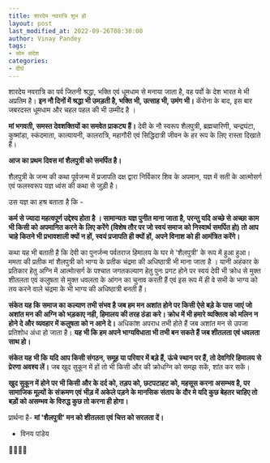 ```yaml
---
title: शारदेय नवरात्रि शुभ हो
layout: post
last_modified_at: 2022-09-26T08:30:00
author: Vinay Pandey
tags:
- सोम संदेश
categories:
- दीर्घ
---
```

शारदेय नवरात्रि का पर्व जितनी श्रद्धा, भक्ति एवं धूमधाम से मनाया जाता है, वह पर्वो के देश भारत मे भी अप्रतिम है। **इन नौ दिनों में श्रद्धा भी उमड़ती है, भक्ति भी, उत्साह भी, उमंग भी।** कॅरोना के बाद, इस बार जबरदस्त धूमधाम और चहल पहल की भी उम्मीद है । 

**मां भगवती, समस्त देवशक्तियों का समवेत प्राकट्य हैं।** देवी के नौ स्वरूप शैलपुत्री, ब्रह्मचारिणी, चन्द्रघंटा, कुष्मांडा, स्कंदमाता, कात्यायनी, कालरात्रि, महागौरी एवं सिद्धिदात्री जीवन के हर रूप के लिए रास्ता दिखाते हैं। 

**आज का प्रथम दिवस मां शैलपुत्री को समर्पित है।**

शैलपुत्री के जन्म की कथा पूर्वजन्म में प्रजापति दक्ष द्वारा निर्विकार शिव के अपमान, यज्ञ में सती के आत्मोसर्ग एवं फलस्वरूप यज्ञ ध्वंस की कथा से जुड़ी है। 

उस यज्ञ का हश्र बताता है  कि - 

**कर्म से ज्यादा महत्वपूर्ण उद्देश्य होता है । सामान्यतः यज्ञ पुनीत माना जाता है, परन्तु यदि अच्छे से अच्छा काम भी किसी को अपमानित करने के लिए करेंगे (विशेष तौर पर जो स्वयं समाज को निस्वार्थ समर्पित हो) तो आप चाहे कितने भी प्रभावशाली क्यों न हों, स्वयं प्रजापति ही क्यों हों, अपने  विनाश को ही आमंत्रित करेंगे।**

कथा यह भी बताती है कि देवी का पुनर्जन्म पर्वतराज हिमालय के घर मे 'शैलपुत्री' के रूप में हुआ हुआ। ममता की प्रतीक मां शैलपुत्री को भाग्य के प्रतीक चंद्रमा की अधिष्ठात्री भी माना जाता है । 
यानी अहंकार के प्रतिकार हेतु अग्नि में आत्मोत्सर्ग के पश्चात जगतकल्याण हेतु पुनः प्रगट होने पर स्वयं देवी भी क्रोध से मुक्त शीतलता एवं कलुषता से मुक्त धवलता  के आंगन का चुनाव करती हैं एवं इस रूप में ही वे सभी के भाग्य को तय करने वाले चंद्रमा के भी भाग्य की अधिष्ठात्री बनती हैं।

**संकेत यह कि समाज का कल्याण तभी संभव है जब हम मन अशांत होने पर किसी ऐसे बड़े के पास जाएं जो अशांत मन की अग्नि को भड़काए नही, हिमालय की तरह ठंडा करे। क्रोध में भी हमारे व्यक्तित्व को मलिन न होने दे और व्यवहार में  कलुषता को न आने दे।** अधिकांश अपराध तभी होते हैं जब अशांत मन से उपजा प्रतिशोध अंधा हो जाता है। **यह भी कि हम अपने भाग्यविधाता  भी तभी बन सकते हैं जब शीतलता एवं धवलता साथ हो।**

**संकेत यह भी कि यदि आप किसी संगठन, समूह या परिवार में बड़े हैं, ऊंचे स्थान पर हैं, तो देवगिरि हिमालय से प्रेरणा अवश्य लें।** जब खुद सुकून में हों तो भी किसी और की क्रोधग्नि को समझ सकें, शांत कर सकें।  

**खुद सुकून में होने पर भी किसी और के दर्द को, तड़प को, छटपटाहट को, महसूस करना असम्भव है, पर सामाजिक मूल्यों के संक्रमण एवं भीड़ में अकेले पड़ने के मानसिक संताप के दौर मे यदि कुछ बेहतर चाहिए तो बड़ों को असम्भव के विरुद्ध कुछ तो करना ही होगा।**  

प्रार्थना है-
**मां 'शैलपुत्री' मन को शीतलता एवं चित्त को सरलता दें।**

- विनय पांडेय

🙏🌷🌷🙏


